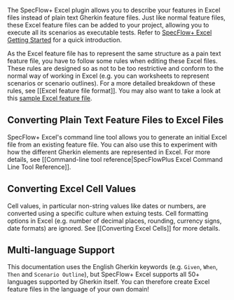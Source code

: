 The SpecFlow+ Excel plugin allows you to describe your features in Excel files instead of plain text Gherkin feature files. Just like normal feature files, these Excel feature files can be added to your project, allowing you to execute all its scenarios as executable tests. Refer to [SpecFlow+ Excel Getting Started](http://www.specflow.org/plus/excel/getting-started/) for a quick introduction.

As the Excel feature file has to represent the same structure as a pain text feature file, you have to follow some rules when editing these Excel files. These rules are designed so as not to be too restrictive and conform to the normal way of working in Excel (e.g. you can worksheets to represent scenarios or scenario outlines). For a more detailed breakdown of these rules, see [[Excel feature file format]]. You may also want to take a look at this [sample Excel feature file](http://www.specflow.org/media/sfp_excel/Sample-ExcelFeature.feature.xlsx).

## Converting Plain Text Feature Files to Excel Files

SpecFlow+ Excel's command line tool allows you to generate an initial Excel file from an existing feature file. You can also use this to experiment with how the different Gherkin elements are represented in Excel. For more details, see [[Command-line tool reference|SpecFlowPlus Excel Command Line Tool Reference]].

## Converting Excel Cell Values

Cell values, in particular non-string values like dates or numbers, are converted using a specific culture when extuing tests. Cell formatting options in Excel (e.g. number of decimal places, rounding, currency signs, date formats) are ignored. See [[Converting Excel Cells]] for more details.

## Multi-language Support

This documentation uses the English Gherkin keywords (e.g. `Given`, `When`, `Then` and `Scenario Outline`), but SpecFlow+ Excel supports all 50+ languages supported by Gherkin itself. You can therefore create Excel feature files in the language of your own domain!
